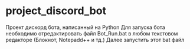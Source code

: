 # project_discord_bot
Проект дискорд бота, написанный на Python
Для запуска бота необходимо отредактировать файл Bot_Run.bat в любом текстовом редакторе (Блокнот, Notepadd++ и тд.)
Далее запустить этот bat файл
